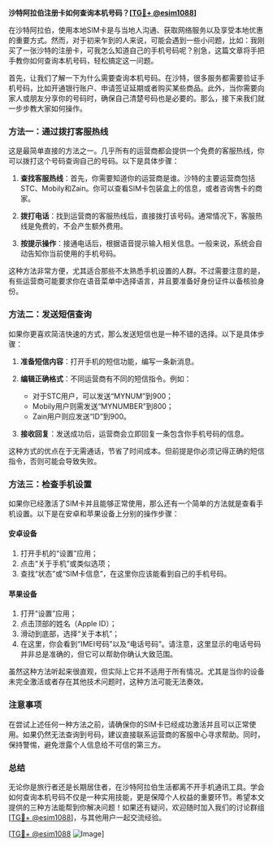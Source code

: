 **沙特阿拉伯注册卡如何查询本机号码？[[TG💪+ @esim1088](https://t.me/s/esim1088)]**

在沙特阿拉伯，使用本地SIM卡是与当地人沟通、获取网络服务以及享受本地优惠的重要方式。然而，对于初来乍到的人来说，可能会遇到一些小问题，比如：我刚买了一张沙特的注册卡，可我怎么知道自己的手机号码呢？别急，这篇文章将手把手教你如何查询本机号码，轻松搞定这一问题。

首先，让我们了解一下为什么需要查询本机号码。在沙特，很多服务都需要验证手机号码，比如开通银行账户、申请签证延期或者购买某些商品。此外，当你需要向家人或朋友分享你的号码时，确保自己清楚号码也是必要的。那么，接下来我们就一步步教大家如何操作。

### 方法一：通过拨打客服热线

这是最简单直接的方法之一。几乎所有的运营商都会提供一个免费的客服热线，你可以拨打这个号码查询自己的号码。以下是具体步骤：

1. **查找客服热线**：首先，你需要知道你的运营商是谁。沙特的主要运营商包括STC、Mobily和Zain。你可以查看SIM卡包装盒上的信息，或者咨询售卡的商家。
   
2. **拨打电话**：找到运营商的客服热线后，直接拨打该号码。通常情况下，客服热线是免费的，不会产生额外费用。

3. **按提示操作**：接通电话后，根据语音提示输入相关信息。一般来说，系统会自动告知你当前使用的手机号码。

这种方法非常方便，尤其适合那些不太熟悉手机设置的人群。不过需要注意的是，有些运营商可能要求你在语音菜单中选择语言，并且要准备好身份证件以备核验身份。

### 方法二：发送短信查询

如果你更喜欢简洁快速的方式，那么发送短信也是一种不错的选择。以下是具体步骤：

1. **准备短信内容**：打开手机的短信功能，编写一条新消息。

2. **编辑正确格式**：不同运营商有不同的短信指令。例如：
   - 对于STC用户，可以发送“MYNUM”到900；
   - Mobily用户则需发送“MYNUMBER”到800；
   - Zain用户则应发送“ID”到900。

3. **接收回复**：发送成功后，运营商会立即回复一条包含你手机号码的信息。

这种方式的优点在于无需通话，节省了时间成本。但前提是你必须记得正确的短信指令，否则可能会导致失败。

### 方法三：检查手机设置

如果你已经激活了SIM卡并且能够正常使用，那么还有一个简单的方法就是查看手机设置。以下是在安卓和苹果设备上分别的操作步骤：

#### 安卓设备
1. 打开手机的“设置”应用；
2. 点击“关于手机”或类似选项；
3. 查找“状态”或“SIM卡信息”，在这里你应该能看到自己的手机号码。

#### 苹果设备
1. 打开“设置”应用；
2. 点击顶部的姓名（Apple ID）；
3. 滑动到底部，选择“关于本机”；
4. 在这里，你会看到“IMEI号码”以及“电话号码”。请注意，这里显示的电话号码并非总是准确的，但它可以帮助你确认大致范围。

虽然这种方法听起来很直观，但实际上它并不适用于所有情况。尤其是当你的设备未完全激活或者存在其他技术问题时，这种方法可能无法奏效。

### 注意事项

在尝试上述任何一种方法之前，请确保你的SIM卡已经成功激活并且可以正常使用。如果仍然无法查询到号码，建议直接联系运营商的客服中心寻求帮助。同时，保持警惕，避免泄露个人信息给不可信的第三方。

### 总结

无论你是旅行者还是长期居住者，在沙特阿拉伯生活都离不开手机通讯工具。学会如何查询本机号码不仅是一种实用技能，更是保障个人权益的重要环节。希望本文提供的三种方法能帮到你解决问题！如果还有疑问，欢迎随时加入我们的讨论群组[[TG💪+ @esim1088](https://t.me/s/esim1088)]，与其他用户一起交流经验。

[[TG💪+ @esim1088](https://t.me/s/esim1088) ![Image](https://i.postimg.cc/4NQfJmqS/Snipaste-2025-05-13-00-14-12.png)]